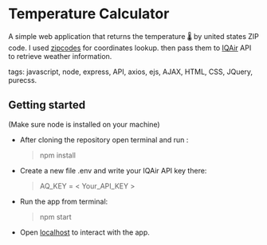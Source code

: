 # Temperature Calculator

A simple web application that returns the temperature 🌡️ by united states ZIP code.
I used [zipcodes](https://github.com/davglass/zipcodes) for coordinates lookup. then pass them to [IQAir](https://www.iqair.com/air-pollution-data-api) API to retrieve weather information.

tags: javascript, node, express, API, axios, ejs, AJAX, HTML, CSS, JQuery, purecss.

## Getting started

(Make sure node is installed on your machine)

- After cloning the repository open terminal and run :
  > npm install
- Create a new file .env and write your IQAir API key there:
  > AQ_KEY = < Your_API_KEY >
- Run the app from terminal:
  > npm start
- Open [localhost](http://localhost:3000) to interact with the app.
